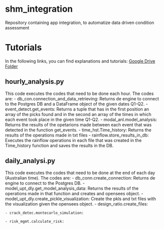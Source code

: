 # shm_integration
Repository containing app integration, to automatize data driven condition assessment 

# Tutorials 

In the following links, you can find explanations and tutorials: [Google Drive Folder](https://drive.google.com/drive/folders/1GrHLS41ZESwUBPPv-Dl3kRQTudeqGdhg?usp=sharing)




## hourly_analysis.py

This code executes the codes that need to be done each hour. The codes are:
    - db_con.connection_and_data_retrieving:
        Returns de engine to connect to the Postgres DB and a DataFrame object
        of the given dates Q1-Q2.
    - event_detect.get_events:
        Returns a tuple that has in the first position an array of the picks found
        and in the second an array of the times in which each event took place in 
        the given time Q1-Q2.
    - modal_anl.model_analysis:
        Returns the results of the opetarions made between each event that was
        detected in the function get_events.
    - time_hst.Time_history:
        Returns the results of the operations made in txt files 
    - rainflow.store_results_in_db:
        Executes the rainflow operations in each file that was created in the 
        Time_history function and saves the results in the DB.
        
## daily_analysi.py

This code executes the codes that need to be done at the end of each day (Australian time). 
The codes are:
    - db_conn.create_connection:
        Returns de engine to connect to the Postgres DB.
    - model_upt_dly.get_model_analysis_data:
        Returns the results of the operations made in that function and creates and 
        opensees object.
    - model_upt_dly.create_pickle_visualization:
        Create the pkls and txt files with the visualization given the opensees object.
    - design_ratio.create_files:
        
    - crack_detec.montecarlo_simulation:
        
    - risk_mgmt.calculate_risk:
